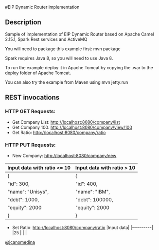 #EIP Dynamic Router implementation

## Description
Sample of implementation of EIP Dynamic Router based on 
Apache Camel 2.15.1, Spark Rest services and ActiveMQ

You will need to package this example first:
  mvn package

Spark requires Java 8, so you will need to use Java 8.

To run the example deploy it in Apache Tomcat by copying the .war to the
deploy folder of Apache Tomcat.

You can also try the example from Maven using
   mvn jetty:run
   
## REST invocations
### HTTP GET Requests:
* Get Company List: 	[http://localhost:8080/company/list](http://localhost:8080/company/list)
* Get Company 100: 		[http://localhost:8080/company/view/100](http://localhost:8080/company/view/100)
* Get Ratio:			[http://localhost:8080/company/ratio](http://localhost:8080/company/ratio)

### HTTP PUT Requests:
* New Company:			[http://localhost:8080/company/new](http://localhost:8080/company/new) 

|Input data with ratio <= 10|Input data with ratio > 10|
|---------------------------|--------------------------|
|{							|{						   |
|"id": 300,					|"id": 400,				   |
|"name": "Unisys",			|"name": "IBM",			   |
|"debt": 1000,				|"debt": 100000,		   |
|"equity": 2000				|"equity": 2000			   |
|} 							|}						   |

* Set Ratio: 			[http://localhost:8080/company/ratio](http://localhost:8080/company/ratio)
|Input data|
|----------|
|25		   |
|		   |

[@jcanomedina](https://twitter.com/jcanomedina)

